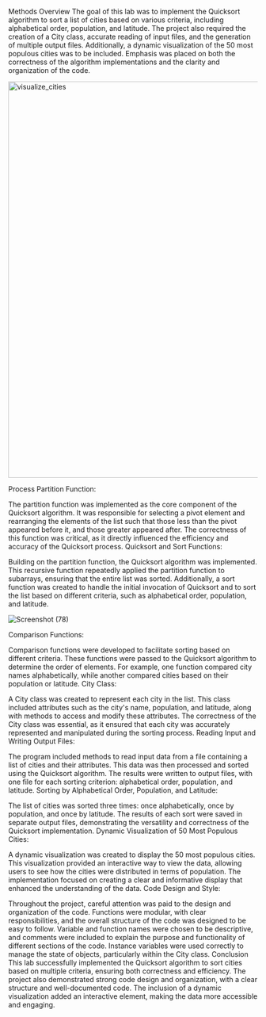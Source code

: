 Methods
Overview
The goal of this lab was to implement the Quicksort algorithm to sort a list of cities based on various criteria, including alphabetical order, population, and latitude. The project also required the creation of a City class, accurate reading of input files, and the generation of multiple output files. Additionally, a dynamic visualization of the 50 most populous cities was to be included. Emphasis was placed on both the correctness of the algorithm implementations and the clarity and organization of the code.


<img width="800" alt="visualize_cities" src="https://github.com/user-attachments/assets/887a0a3d-c244-414d-9072-1de7469b8137">


Process
Partition Function:

The partition function was implemented as the core component of the Quicksort algorithm. It was responsible for selecting a pivot element and rearranging the elements of the list such that those less than the pivot appeared before it, and those greater appeared after. The correctness of this function was critical, as it directly influenced the efficiency and accuracy of the Quicksort process.
Quicksort and Sort Functions:

Building on the partition function, the Quicksort algorithm was implemented. This recursive function repeatedly applied the partition function to subarrays, ensuring that the entire list was sorted. Additionally, a sort function was created to handle the initial invocation of Quicksort and to sort the list based on different criteria, such as alphabetical order, population, and latitude.

![Screenshot (78)](https://github.com/user-attachments/assets/d3383214-d0ef-4253-8ed5-c61b68f367e7)

Comparison Functions:

Comparison functions were developed to facilitate sorting based on different criteria. These functions were passed to the Quicksort algorithm to determine the order of elements. For example, one function compared city names alphabetically, while another compared cities based on their population or latitude.
City Class:

A City class was created to represent each city in the list. This class included attributes such as the city's name, population, and latitude, along with methods to access and modify these attributes. The correctness of the City class was essential, as it ensured that each city was accurately represented and manipulated during the sorting process.
Reading Input and Writing Output Files:

The program included methods to read input data from a file containing a list of cities and their attributes. This data was then processed and sorted using the Quicksort algorithm. The results were written to output files, with one file for each sorting criterion: alphabetical order, population, and latitude.
Sorting by Alphabetical Order, Population, and Latitude:

The list of cities was sorted three times: once alphabetically, once by population, and once by latitude. The results of each sort were saved in separate output files, demonstrating the versatility and correctness of the Quicksort implementation.
Dynamic Visualization of 50 Most Populous Cities:

A dynamic visualization was created to display the 50 most populous cities. This visualization provided an interactive way to view the data, allowing users to see how the cities were distributed in terms of population. The implementation focused on creating a clear and informative display that enhanced the understanding of the data.
Code Design and Style:

Throughout the project, careful attention was paid to the design and organization of the code. Functions were modular, with clear responsibilities, and the overall structure of the code was designed to be easy to follow. Variable and function names were chosen to be descriptive, and comments were included to explain the purpose and functionality of different sections of the code. Instance variables were used correctly to manage the state of objects, particularly within the City class.
Conclusion
This lab successfully implemented the Quicksort algorithm to sort cities based on multiple criteria, ensuring both correctness and efficiency. The project also demonstrated strong code design and organization, with a clear structure and well-documented code. The inclusion of a dynamic visualization added an interactive element, making the data more accessible and engaging.
